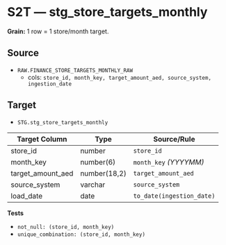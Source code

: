 # S2T — stg_store_targets_monthly

**Grain:** 1 row = 1 store/month target.

## Source
- `RAW.FINANCE_STORE_TARGETS_MONTHLY_RAW`
  - cols: `store_id, month_key, target_amount_aed, source_system, ingestion_date`

## Target
- `STG.stg_store_targets_monthly`

| Target Column     | Type       | Source/Rule |
|---|---|---|
| store_id          | number     | `store_id` |
| month_key         | number(6)  | `month_key`  *(YYYYMM)* |
| target_amount_aed | number(18,2) | `target_amount_aed` |
| source_system     | varchar    | `source_system` |
| load_date         | date       | `to_date(ingestion_date)` |

**Tests**
- `not_null: (store_id, month_key)`
- `unique_combination: (store_id, month_key)`
